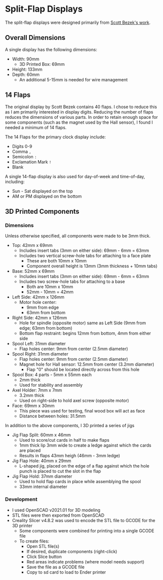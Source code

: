 # Split-Flap Displays
The split-flap displays were designed primarily from [Scott Bezek's work](https://github.com/scottbez1/splitflap).

## Overall Dimensions
A single display has the following dimensions:
- Width: 90mm
  - 3D Printed Box: 69mm
- Height: 133mm
- Depth: 60mm
  - An additional 5-15mm is needed for wire management

## 14 Flaps
The original display by Scott Bezek contains 40 flaps. I chose to reduce this as I am primarily interested in display digits. Reducing the number of flaps reduces the dimensions of various parts. In order to retain enough space for some components (such as the magnet used by the Hall sensor), I found I needed a minimum of 14 flaps.

The 14 Flaps for the primary clock display include:
- Digits 0-9
- Comma `,`
- Semicolon `:`
- Exclamation Mark `!`
- Blank

A single 14-flap display is also used for day-of-week and time-of-day, including:
- Sun - Sat displayed on the top
- AM or PM displayed on the bottom

## 3D Printed Components

### Dimensions
Unless otherwise specified, all components were made to be 3mm thick.

- Top: 42mm x 69mm
  - Includes insert tabs (3mm on either side): 69mm - 6mm = 63mm
  - Includes two vertical screw-hole tabs for attaching to a face plate
    - These are both 10mm x 10mm
    - Component overall height is 13mm (3mm thickness + 10mm tabs)
- Base: 52mm x 69mm
  - Includes insert tabs (3mm on either side): 69mm - 6mm = 63mm
  - Includes two screw-hole tabs for attaching to a base
    - Both are 10mm x 10mm
    - 52mm - 10mm = 42mm
- Left Side: 42mm x 126mm
  - Motor hole center:
    - 9mm from edge
    - 63mm from bottom
- Right Side: 42mm x 126mm
  - Hole for spindle (opposite motor) same as Left Side (9mm from edge; 63mm from bottom)
  - Bottom flap restraint: begins 12mm from bottom, 4mm from either side
- Spool Left: 31mm diameter
  - Flap holes center: 9mm from center (2.5mm diameter)
- Spool Right: 31mm diameter
  - Flap holes center: 9mm from center (2.5mm diameter)
  - Magnet hole for Hall sensor: 12.5mm from center (3.2mm diameter)
    - Flap "0" should be located directly across from this hole
- Spool Box: 4 parts - 5mm x 55mm each
  - 2mm thick
  - Used for stability and assembly
- Axel Holder: 7mm x 7mm
  - 3.2mm thick
  - Used on right-side to hold axel screw (opposite motor)
- Face: 69mm x 30mm
  - This piece was used for testing, final wood box will act as face
  - Distance between holes: 31.5mm

In addition to the above components, I 3D printed a series of jigs
- Jig Flap Split: 60mm x 46mm
  - Used to score/cut cards in half to make flaps
  - 1mm thick lip 3mm wide to create a ledge against which the cards are placed
  - Results in flaps 43mm heigh (46mm - 3mm ledge)
- Jig Flap Hole: 40mm x 29mm
  - L-shaped jig, placed on the edge of a flap against which the hole punch is placed to cut the slot in the flap
- Jig Flap Hold: 37mm diameter
  - Used to hold flap cards in place while assemblying the spool
  - 33mm internal diameter

### Development
- I used OpenSCAD v2021.01 for 3D modeling
- STL files were then exported from OpenSCAD
- Creality Slicer v4.8.2 was used to encode the STL file to GCODE for the 3D printer
  - Some components were combined for printing into a single GCODE file
  - To create files:
    - Open STL file(s)
    - If desired, duplicate components (right-click)
    - Click Slice button
    - Red areas indicate problems (where model needs support)
    - Save the file as a GCODE file
    - Copy to sd card to load to Ender printer
